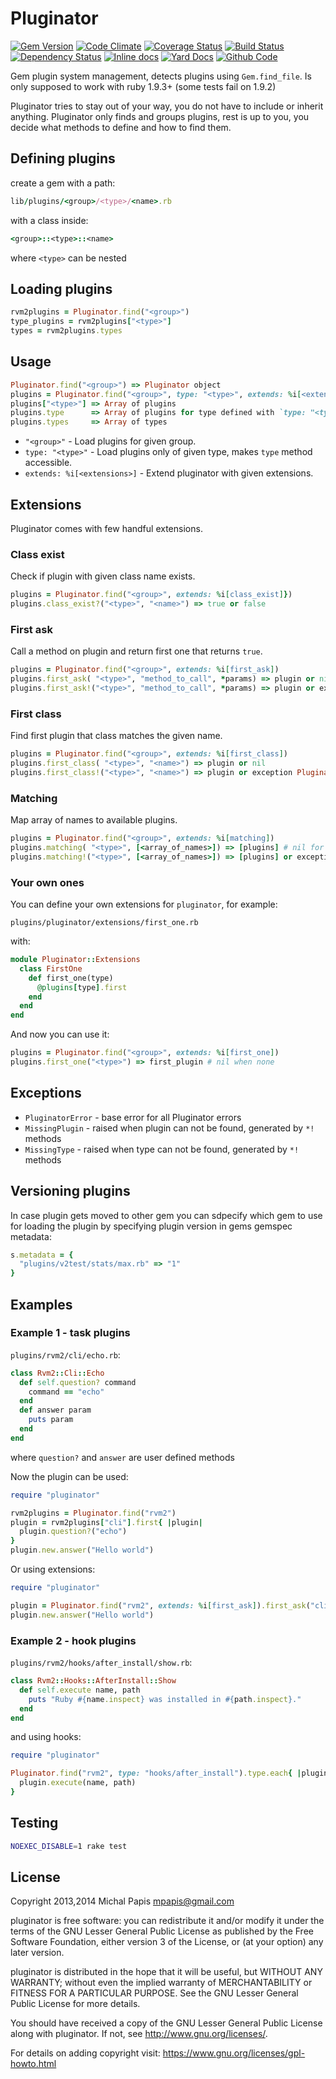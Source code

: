 # Pluginator

[![Gem Version](https://badge.fury.io/rb/pluginator.png)](http://rubygems.org/gems/pluginator)
[![Code Climate](https://codeclimate.com/github/rvm/pluginator.png)](https://codeclimate.com/github/rvm/pluginator)
[![Coverage Status](https://coveralls.io/repos/rvm/pluginator/badge.png)](https://coveralls.io/r/rvm/pluginator)
[![Build Status](https://travis-ci.org/rvm/pluginator.png)](https://travis-ci.org/rvm/pluginator)
[![Dependency Status](https://gemnasium.com/rvm/pluginator.png)](https://gemnasium.com/rvm/pluginator)
[![Inline docs](http://inch-ci.org/github/rvm/pluginator.png)](http://inch-ci.org/github/rvm/pluginator)
[![Yard Docs](http://img.shields.io/badge/yard-docs-blue.svg)](http://rubydoc.info/github/rvm/pluginator/master/frames)
[![Github Code](http://img.shields.io/badge/github-code-blue.svg)](https://github.com/rvm/pluginator)

Gem plugin system management, detects plugins using `Gem.find_file`.
Is only supposed to work with ruby 1.9.3+ (some tests fail on 1.9.2)

Pluginator tries to stay out of your way, you do not have to include or inherit anything.
Pluginator only finds and groups plugins, rest is up to you,
you decide what methods to define and how to find them.

## Defining plugins

create a gem with a path:

```ruby
lib/plugins/<group>/<type>/<name>.rb
```

with a class inside:

```ruby
<group>::<type>::<name>
```

where `<type>` can be nested

## Loading plugins

```ruby
rvm2plugins = Pluginator.find("<group>")
type_plugins = rvm2plugins["<type>"]
types = rvm2plugins.types
```

## Usage

```ruby
Pluginator.find("<group>") => Pluginator object
plugins = Pluginator.find("<group>", type: "<type>", extends: %i[<extensions>])
plugins["<type>"] => Array of plugins
plugins.type      => Array of plugins for type defined with `type: "<type>"`
plugins.types     => Array of types
```

- `"<group>"` - Load plugins for given group.
- `type: "<type>"` - Load plugins only of given type, makes `type` method accessible.
- `extends: %i[<extensions>]` - Extend pluginator with given extensions.

## Extensions

Pluginator comes with few handful extensions.

### Class exist

Check if plugin with given class name exists.

```ruby
plugins = Pluginator.find("<group>", extends: %i[class_exist]})
plugins.class_exist?("<type>", "<name>") => true or false
```

### First ask

Call a method on plugin and return first one that returns `true`.

```ruby
plugins = Pluginator.find("<group>", extends: %i[first_ask])
plugins.first_ask( "<type>", "method_to_call", *params) => plugin or nil
plugins.first_ask!("<type>", "method_to_call", *params) => plugin or exception PluginatorError
```

### First class

Find first plugin that class matches the given name.

```ruby
plugins = Pluginator.find("<group>", extends: %i[first_class])
plugins.first_class( "<type>", "<name>") => plugin or nil
plugins.first_class!("<type>", "<name>") => plugin or exception PluginatorError
```

### Matching

Map array of names to available plugins.

```ruby
plugins = Pluginator.find("<group>", extends: %i[matching])
plugins.matching( "<type>", [<array_of_names>]) => [plugins] # nil for missing ones
plugins.matching!("<type>", [<array_of_names>]) => [plugins] or exception PluginatorError
```

### Your own ones

You can define your own extensions for `pluginator`, for example:

```shell
plugins/pluginator/extensions/first_one.rb
```

with:

```ruby
module Pluginator::Extensions
  class FirstOne
    def first_one(type)
      @plugins[type].first
    end
  end
end
```

And now you can use it:

```ruby
plugins = Pluginator.find("<group>", extends: %i[first_one])
plugins.first_one("<type>") => first_plugin # nil when none
```


## Exceptions

- `PluginatorError` - base error for all Pluginator errors
- `MissingPlugin`   - raised when plugin can not be found, generated by `*!` methods
- `MissingType`     - raised when type   can not be found, generated by `*!` methods

## Versioning plugins

In case plugin gets moved to other gem you can sdpecify which gem to
use for loading the plugin by specifying plugin version in gems gemspec
metadata:

```ruby
s.metadata = {
  "plugins/v2test/stats/max.rb" => "1"
}
```

## Examples

### Example 1 - task plugins

`plugins/rvm2/cli/echo.rb`:

```ruby
class Rvm2::Cli::Echo
  def self.question? command
    command == "echo"
  end
  def answer param
    puts param
  end
end
```

where `question?` and `answer` are user defined methods

Now the plugin can be used:

```ruby
require "pluginator"

rvm2plugins = Pluginator.find("rvm2")
plugin = rvm2plugins["cli"].first{ |plugin|
  plugin.question?("echo")
}
plugin.new.answer("Hello world")
```

Or using extensions:

```ruby
require "pluginator"

plugin = Pluginator.find("rvm2", extends: %i[first_ask]).first_ask("cli", &:question?, "echo")
plugin.new.answer("Hello world")
```

### Example 2 - hook plugins

`plugins/rvm2/hooks/after_install/show.rb`:

```ruby
class Rvm2::Hooks::AfterInstall::Show
  def self.execute name, path
    puts "Ruby #{name.inspect} was installed in #{path.inspect}."
  end
end
```

and using hooks:

```ruby
require "pluginator"

Pluginator.find("rvm2", type: "hooks/after_install").type.each{ |plugin|
  plugin.execute(name, path)
}
```

## Testing

```bash
NOEXEC_DISABLE=1 rake test
```

## License

Copyright 2013,2014 Michal Papis <mpapis@gmail.com>

pluginator is free software: you can redistribute it and/or modify
it under the terms of the GNU Lesser General Public License as published
by the Free Software Foundation, either version 3 of the License, or
(at your option) any later version.

pluginator is distributed in the hope that it will be useful,
but WITHOUT ANY WARRANTY; without even the implied warranty of
MERCHANTABILITY or FITNESS FOR A PARTICULAR PURPOSE.  See the
GNU Lesser General Public License for more details.

You should have received a copy of the GNU Lesser General Public License
along with pluginator.  If not, see <http://www.gnu.org/licenses/>.

For details on adding copyright visit:
https://www.gnu.org/licenses/gpl-howto.html
